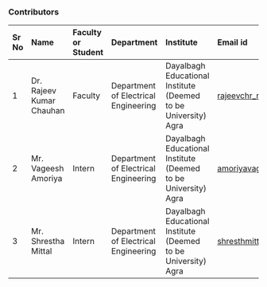 
### Contributors

Sr No | Name | Faculty or Student | Department| Institute | Email id
:--|:--|:--|:--|:--|:--|
1 | Dr. Rajeev Kumar Chauhan | Faculty | Department of Electrical Engineering | Dayalbagh Educational Institute (Deemed to be University) Agra | rajeevchr_nitj@yahoo.com
2 | Mr. Vageesh Amoriya | Intern | Department of Electrical Engineering | Dayalbagh Educational Institute (Deemed to be University) Agra | amoriyavageesh01@gmail.com
3 | Mr. Shrestha Mittal| Intern | Department of Electrical Engineering | Dayalbagh Educational Institute (Deemed to be University) Agra | shresthmittall2000@gmail.com


